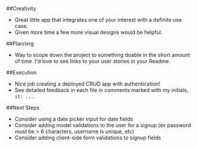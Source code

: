 ##Creativity

* Great little app that integrates one of your interest with a definite use case.
* Given more time a few more visual designs would be helpful.

##Planning

* Way to scope down the project to something doable in the short amount of time. I'd love to see links to your user stories in your Readme.

##Execution

* Nice job creating a deployed CRUD app with authentication!
* See detailed feedback in each file in comments marked with my initials, `it: ...`.

##Next Steps

* Consider using a date picker input for date fields
* Consider adding model validations to the user for a signup (ex password must be > 6 characters, username is unique, etc)
* Consider adding client-side form validations to signup fields